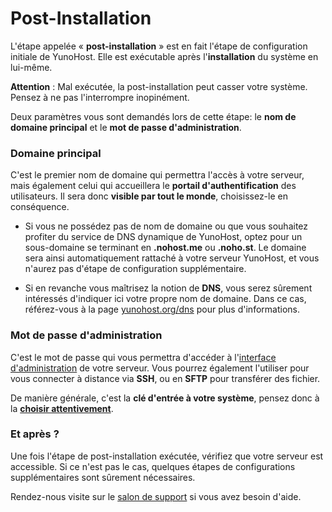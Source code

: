 # Post-Installation

L'étape appelée « **post-installation** » est en fait l'étape de configuration initiale de YunoHost. Elle est exécutable après l'**installation** du système en lui-même.

**Attention** : Mal exécutée, la post-installation peut casser votre système. Pensez à ne pas l'interrompre inopinément.

Deux paramètres vous sont demandés lors de cette étape: le **nom de domaine principal** et le **mot de passe d'administration**.

### Domaine principal

C'est le premier nom de domaine qui permettra l'accès à votre serveur, mais également celui qui accueillera le **portail d'authentification** des utilisateurs. Il sera donc **visible par tout le monde**, choisissez-le en conséquence.

* Si vous ne possédez pas de nom de domaine ou que vous souhaitez profiter du service de DNS dynamique de YunoHost, optez pour un sous-domaine se terminant en **.nohost.me** ou **.noho.st**. Le domaine sera ainsi automatiquement rattaché à votre serveur YunoHost, et vous n'aurez pas d'étape de configuration supplémentaire.

* Si en revanche vous maîtrisez la notion de **DNS**, vous serez sûrement intéressés d'indiquer ici votre propre nom de domaine. Dans ce cas, référez-vous à la page [yunohost.org/dns](/dns) pour plus d'informations.

### Mot de passe d'administration

C'est le mot de passe qui vous permettra d'accéder à l'[interface d'administration](/admin_fr) de votre serveur. Vous pourrez également l'utiliser pour vous connecter à distance via **SSH**, ou en **SFTP** pour transférer des fichier. 

De manière générale, c'est la **clé d'entrée à votre système**, pensez donc à la **[choisir attentivement](http://www.commentcamarche.net/faq/8275-choisir-un-bon-mot-de-passe)**.


### Et après ?

Une fois l'étape de post-installation exécutée, vérifiez que votre serveur est accessible. Si ce n'est pas le cas, quelques étapes de configurations supplémentaires sont sûrement nécessaires.

Rendez-nous visite sur le [salon de support](/support_fr) si vous avez besoin d'aide.
